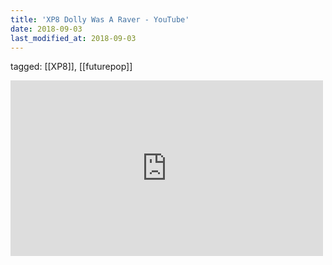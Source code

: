 ```yaml
---
title: 'XP8 Dolly Was A Raver - YouTube'
date: 2018-09-03
last_modified_at: 2018-09-03
---
```

tagged: [[XP8]], [[futurepop]]
<iframe allow="accelerometer; autoplay; clipboard-write; encrypted-media; gyroscope; picture-in-picture" allowfullscreen="" frameborder="0" height="281" id="youtube_iframe" src="https://www.youtube.com/embed/Nz0HEcvRES0?feature=oembed&amp;enablejsapi=1&amp;origin=https://safe.txmblr.com&amp;wmode=opaque" width="500"></iframe>